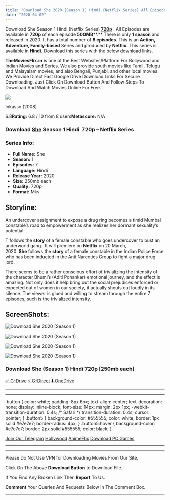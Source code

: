 ```yaml
---
title: "Download She 2020 (Season 1) Hindi {Netflix Series} All Episodes WeB-DL || 720p [500MB]"
date: "2020-04-02"
---
```


Download She Season 1 Hindi (Netflix Series) [**720p**](https://1moviesflix.com/720p-movies/) . All Episodes are available in **720p** of each episode **500MB****.** There is only **1 season** and released in 2020. It has a total number of **8 episodes**. This is an **Action, Adventure, Family-based** Series and produced by **Netflix.** This series is available in **Hindi.** Download this series with the below download links.

**TheMoviesFlix.in** is one of the Best Websites/Platform For Bollywood and Indian Movies and Series. We also provide south movies like Tamil, Telugu and Malayalam movies, and also Bengali, Punjabi, and other local movies. We Provide Direct Fast Google Drive Download Links For Secure Downloading. Just Click On Download Button And Follow Steps To Download And Watch Movies Online For Free.

[![](https://m.media-amazon.com/images/M/MV5BMTU5Mzk5OTk2NV5BMl5BanBnXkFtZTcwNjMxODQ2NQ@@._V1_SX300.jpg)](https://www.imdb.com/title/tt1190572/ "Inkasso")

Inkasso (2008)

6.8**Rating:** 6.8 / 10 from 8 users**Metascore:** N/A

### Download [She](https://www.imdb.com/title/tt11905720/) Season 1 Hindi  720p – Netflix Series

### Series Info:

- **Full Name:** She
- **Season:** 1
- **Episodes:** 7
- **Language:** Hindi
- **Release Year:** 2020
- **Size:** 250mb each
- **Quality:** 720p
- **Format:** Mkv

## Storyline:

An undercover assignment to expose a drug ring becomes a timid Mumbai constable’s road to empowerment as she realizes her dormant sexuality’s potential.

T follows the **story** of a female constable who goes undercover to bust an underworld gang.  It will premiere on **Netflix** on 20 March, 2020. **She** follows the **story** of a female constable in the Indian Police Force who has been inducted in the Anti Narcotics Group to fight a major drug lord.

There seems to be a rather conscious effort of trivializing the intensity of the character Bhumi’s (Aditi Pohankar) emotional journey, and the effect is amazing. Not only does it help bring out the social prejudices enforced or expected out of women in our society, it actually shouts out loudly in its silence. The viewer is glued and willing to stream through the entire 7 episodes, such is the trivialized intensity.

## ScreenShots:

![Download She 2020 (Season 1)](https://i.imgur.com/uHCaYw6.png)

![Download She 2020 (Season 1)](https://i.imgur.com/0dsWcot.png)

![Download She 2020 (Season 1)](https://i.imgur.com/0Fz0dUb.png)

![Download She 2020 (Season 1)](https://i.imgur.com/q31Zmrx.png)

### Download She (Season 1) Hindi 720p \[250mb each\]

[✅ G-Drive](https://1moviesflix.com?a270777880=TEFmOGJZWlhPM2I1c1JWUzVnN0xtSHFZVjRmUHRTNUNaeWNwNFRRMmowb2hlR2c4Rjc1WmVyMWhnU0UvbkZDY3UyT1drdUFZWjJoM05GbDRMRk1haTdjZ3FhZ2dOd2hZNmF5TkxMYVVLd009) [⚡ G-Direct](https://1moviesflix.com?a270777880=TEFmOGJZWlhPM2I1c1JWUzVnN0xtSHFZVjRmUHRTNUNaeWNwNFRRMmowb2hlR2c4Rjc1WmVyMWhnU0UvbkZDY0xHTDYrMFBIbFNjN2c1S05pN0U5Qlh1T1VESTdlcmFOajZIbGZQb0drQlU9) [⬇️ OneDrive](https://1moviesflix.com?a270777880=TEFmOGJZWlhPM2I1c1JWUzVnN0xtSHFZVjRmUHRTNUNaeWNwNFRRMmowb2hlR2c4Rjc1WmVyMWhnU0UvbkZDYzFybk9pa3JhcnJBWUxUKzFwSU1wWTBKMm0yMGp1T1lpUlJHbklQUXkwTHM9)

* * *

* * *

.button { color: white; padding: 8px 6px; text-align: center; text-decoration: none; display: inline-block; font-size: 14px; margin: 2px 1px; -webkit-transition-duration: 0.4s; /\* Safari \*/ transition-duration: 0.4s; cursor: pointer; } .button5 { background-color: #555555; color: white; border: 1px solid #e7e7e7; border-radius: 4px; } .button5:hover { background-color: #e7e7e7; border: 2px solid #555555; color: black; }

[Join Our Telegram](http://gdrivepro.xyz/join.php) [Hollywood](https://moviesverse.com/) [AnimeFlix](https://animeflix.in/) [Download PC Games](https://gamesflix.net/)  

* * *

* * *

  

Please Do Not Use VPN for Downloading Movies From Our Site.

Click On The Above **Download Button** to Download File.

If You Find Any Broken Link Then **Report** To Us.

**Comment** Your Queries And Requests Below In The Comment Box.

* * *
